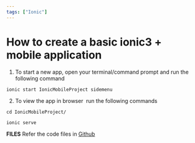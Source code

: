 ```yaml
---
tags: ["Ionic"]
---
```


# How to create a basic ionic3 + mobile application

<!--markdownlint-disable MD013 MD029 MD036 MD024 MD033 MD040 MD042 MD001 MD051 MD025 MD052-->

1. To start a new app, open your terminal/command prompt and run the following command

`ionic start IonicMobileProject sidemenu`

2. To view the app in browser  run the following commands
  
`cd IonicMobileProject/`

`ionic serve`  

**FILES**
Refer the code files in [Github](https://github.com/nagvbt/IonicTemplate/commit/577c6433435af108dc27dec1e8267075c04e9d3d)
